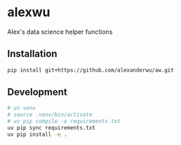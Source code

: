 # alexwu

Alex's data science helper functions

## Installation

```sh
pip install git+https://github.com/alexanderwu/aw.git
```

## Development

```sh
# uv venv
# source .venv/bin/activate
# uv pip compile -o requirements.txt
uv pip sync requirements.txt
uv pip install -e .
```
